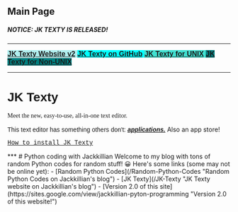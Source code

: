 ## Main Page
##### NOTICE: JK TEXTY IS RELEASED!
***
<html>
<head>
</head>
<body>
<p><strong><span style="font-size:16px;"><span style="font-family:trebuchet ms,helvetica,sans-serif;"><a href="https://sites.google.com/view/jk-texty-website"><span style="background-color:#AFEEEE;">JK Texty Website v2</span></a><span style="background-color:#AFEEEE;">&nbsp;</span><a href="https://github.com/Jackkillian/JK-Texty"><span style="background-color:#00FFFF;">JK Texty on GitHub</span></a><span style="background-color:#00FFFF;">&nbsp;</span><a href="https://github.com/Jackkillian/JK-Texty-Files"><span style="background-color:#40E0D0;">JK Texty for UNIX</span></a><span style="background-color:#40E0D0;"> </span><a href="https://github.com/Jackkillian/JK-Texty-for-Windows"><span style="background-color:#008080;">JK Texty for Non-UNIX</span></a></span></span></strong></p>

<hr />
<h1><span style="font-family:verdana,geneva,sans-serif;">JK Texty</span></h1>

<p><span style="font-family:comic sans ms,cursive;">Meet the new, easy-to-use, all-in-one text editor.</span></p>

<p><span style="font-family:arial,helvetica,sans-serif;">This text editor has something others don&#39;t: <u><em><strong>applications.</strong></em></u></span>&nbsp;Also an app store!</p>

<p><a href="https://sites.google.com/view/jk-texty-website/installing"><span style="font-family:courier new,courier,monospace;">How to install JK Texty</span></a></p>
</body>
</html>
***
# Python coding with Jackkillian
Welcome to my blog with tons of random Python codes for random stuff! 😀  
Here's some links (some may not be online yet):
- [Random Python Codes](/Random-Python-Codes "Random Python Codes on Jackkillian's blog")
- [JK Texty](/JK-Texty "JK Texty website on Jackkillian's blog")
- [Version 2.0 of this site](https://sites.google.com/view/jackkillian-pyton-programming "Version 2.0 of this website!")
